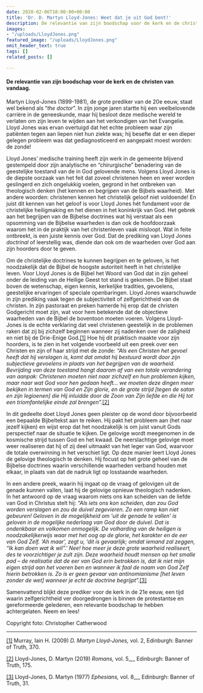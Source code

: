 ```yaml
---
date: 2020-02-06T10:00:00+00:00
title: 'Dr. D. Martyn Lloyd-Jones: Weet dat je uit God bent!'
description: De relevantie van zijn boodschap voor de kerk en de christen van vandaag.
images:
- "/uploads/LloydJones.png"
featured_image: "/uploads/LloydJones.png"
omit_header_text: true
tags: []
related_posts: []

---
```

#### De relevantie van zijn boodschap voor de kerk en de christen van vandaag.

Martyn Lloyd-Jones (1899-1981), de grote prediker van de 20e eeuw, staat wel bekend als “_the doctor_”. In zijn jonge jaren startte hij een veelbelovende carrière in de geneeskunde, maar hij besloot deze medische wereld te verlaten om zijn leven te wijden aan het verkondigen van het Evangelie. Lloyd Jones was ervan overtuigd dat het echte probleem waar zijn patiënten tegen aan liepen niet hun ziekte was; hij besefte dat er een dieper gelegen probleem was dat gediagnosticeerd en aangepakt moest worden: de zonde!

Lloyd Jones’ medische training heeft zijn werk in de gemeente blijvend gestempeld door zijn analytische en “chirurgische” benadering van de geestelijke toestand van de in God gelovende mens. Volgens Lloyd Jones is de diepste oorzaak van het feit dat zoveel christenen heen en weer worden geslingerd en zich ongelukkig voelen, gegrond in het ontbreken van theologisch denken (het kennen en begrijpen van de Bijbels waarheid). Met andere woorden: christenen kennen het christelijk geloof niet voldoende! En juist dit kennen van het geloof is voor Lloyd Jones hét fundament voor de christelijke heiligmaking en het dienen in het koninkrijk van God. Het gebrek aan het begrijpen van de Bijbelse doctrines wat hij verstaat als een opsomming van de Bijbelse waarheden is dan ook de hoofdoorzaak waarom het in de praktijk van het christenleven vaak misloopt. Wat in feite ontbreekt, is een juiste kennis over God. Dat de prediking van Lloyd Jones _doctrinal_ of leerstellig was, diende dan ook om de waarheden over God aan zijn hoorders door te geven.

Om de christelijke doctrines te kunnen begrijpen en te geloven, is het noodzakelijk dat de Bijbel de hoogste autoriteit heeft in het christelijke leven. Voor Lloyd Jones is de Bijbel het Woord van God dat in zijn geheel onder de leiding van de Heilige Geest tot stand is gekomen. De Bijbel staat boven de wetenschap, eigen kennis, kerkelijke tradities, gevoelens, geestelijke ervaringen of speciale openbaringen. Lloyd Jones waarschuwde in zijn prediking vaak tegen de subjectiviteit of zelfgerichtheid van de christen. In zijn pastoraat en preken hamerde hij erop dat de christen Godgericht moet zijn, wat voor hem betekende dat de objectieve waarheden van de Bijbel de boventoon moeten voeren. Volgens Lloyd-Jones is de echte verklaring dat veel christenen geestelijk in de problemen raken dat zij bij zichzelf beginnen wanneer zij nadenken over de zaligheid en niet bij de Drie-Enige God.[\[1\]](#_ftn1) Hoe hij dit praktisch maakte voor zijn hoorders, is te zien in het volgende voorbeeld uit een preek over een Christen en zijn of haar strijd met de zonde: _“Als een Christen het gevoel heeft dat hij verslagen is, komt dat omdat hij bestuurd wordt door zijn subjectieve gevoelens in plaats van het begrijpen van de waarheid. Bevrijding van deze toestand hangt daarom af van een totale verandering van aanpak: Christenen moeten niet naar zichzelf en hun problemen kijken, maar naar wat God voor hen gedaan heeft… we moeten deze dingen meer bekijken in termen van God en Zijn glorie, en de grote strijd \[tegen de satan en zijn legioenen\] die Hij inluidde door de Zoon van Zijn liefde en die Hij tot een triomfantelijke einde zal brengen”._[\[2\]](#_ftn2)

In dit gedeelte doet Lloyd Jones geen pleister op de wond door bijvoorbeeld een bepaalde Bijbeltekst aan te reiken. Hij pakt het probleem aan (het naar jezelf kijken) en wijst erop dat het noodzakelijk is om juist vanuit Gods perspectief naar de situatie te kijken. De gelovige wordt meegenomen in de kosmische strijd tussen God en het kwaad. De neerslachtige gelovige moet weer realiseren dat hij of zij deel uitmaakt van het leger van God, waarvoor de totale overwinning in het verschiet ligt. Op deze manier leert Lloyd Jones de gelovige theologisch te denken. Hij focust op het grote geheel van de Bijbelse doctrines waarin verschillende waarheden verband houden met elkaar, in plaats van dat de nadruk ligt op losstaande waarheden.

In een andere preek, waarin hij ingaat op de vraag of gelovigen uit de genade kunnen vallen, laat hij de gelovige opnieuw theologisch nadenken. In het antwoord op de vraag waarom niets ons kan scheiden van de liefde van God in Christus stelt hij: _“Als iets ons kon scheiden, dan zou God worden verslagen en zou de duivel zegevieren. Zo een ramp kan niet gebeuren! Geloven in de mogelijkheid om ‘uit de genade te vallen’ is geloven in de mogelijke nederlaag van God door de duivel. Dat is ondenkbaar en volkomen onmogelijk. De volharding van de heiligen is noodzakelijkerwijs waar met het oog op de glorie, het karakter en de eer van God Zelf. ‘Ah maar’, zegt u, ‘dit is gevaarlijk; omdat iemand zal zeggen, “Ik kan doen wat ik wil”.’ Nee! hoe meer je deze grote waarheid realiseert, des te voorzichtiger je zult zijn. Deze waarheid houdt mensen op het smalle pad – de realisatie dat de eer van God erin betrokken is, dat ik niet mijn eigen strijd aan het voeren ben en wanneer ik faal de naam van God Zelf hierin betrokken is. Zo is er geen gevaar van antinomianisme \[het leven zonder de wet\] wanneer je echt de doctrine begrijpt”._[\[3\]](#_ftn3)

Samenvattend blijkt deze prediker voor de kerk in de 21e eeuw, een tijd waarin zelfgerichtheid ver doorgedrongen is binnen de protestantse en gereformeerde gelederen, een relevante boodschap te hebben achtergelaten. Neem en lees!

Copyright foto: Christopher Catherwood

***

[\[1\]](#_ftnref1) Murray, Iain H. (2009) _D. Martyn Lloyd-Jones,_ vol. 2, Edinburgh: Banner of Truth, 370.

[\[2\]](#_ftnref2) Lloyd-Jones, D. Martyn (2019) _Romans,_ vol. 5_,_ Edinburgh: Banner of Truth, 175.

[\[3\]](#_ftnref3) Lloyd-Jones, D. Martyn (1977) _Ephesians,_ vol. 8_,_ Edinburgh: Banner of Truth, 31.